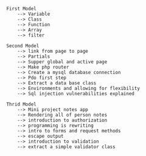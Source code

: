 
    First Model
        --> Variable
        --> Class
        --> Function
        --> Array
        --> filter

    Second Model
        --> link from page to page
        --> Partials
        --> Supper global and active page
        --> Make php router
        --> Create a mysql database connection
        --> Pdo first step 
        --> Extract a data base class
        --> Environments and allowing for flexibility
        --> Sql injection vulnerabilities explained

    Thrid Model
        --> Mini project notes app 
        --> Rendering all of person notes
        --> introduction to authorization 
        --> programming is rewriting
        --> intro to forms and request methods
        --> escape output
        --> introduction to validation 
        --> extract a simple validator class

    